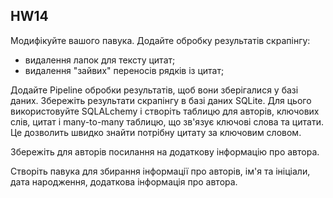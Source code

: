 ## HW14
Модифікуйте вашого павука. Додайте обробку результатів скрапінгу:

- видалення лапок для тексту цитат;
- видалення "зайвих" переносів рядків із цитат;

Додайте Pipeline обробки результатів, щоб вони зберігалися у базі даних. Збережіть результати скрапінгу в базі даних SQLite. Для цього використовуйте SQLALchemy і створіть таблицю для авторів, ключових слів, цитат і many-to-many таблицю, що зв'язує ключові слова та цитати. Це дозволить швидко знайти потрібну цитату за ключовим словом.

Збережіть для авторів посилання на додаткову інформацію про автора.

Створіть павука для збирання інформації про авторів, ім'я та ініціали, дата народження, додаткова інформація про автора.
